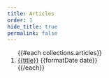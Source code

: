 ```yaml
---
title: Articles
order: 1
hide_title: true
permalink: false
---
```


<ol class="ArticleList">
{{#each collections.articles}}
  <li class="ArticleList-item">
    <a class="ArticleList-title" href="{{path}}">{{title}}</a>
    <time class="ArticleList-time" datetime="{{date}}">{{formatDate date}}</time>
  </li>
{{/each}}
</ol>
